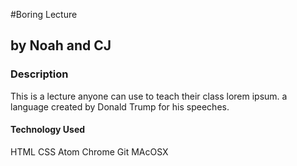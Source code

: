 #Boring Lecture

## by Noah and CJ

### Description
This is a lecture anyone can use to teach their class lorem ipsum. a language created by Donald Trump for his speeches.

#### Technology Used
HTML
CSS
Atom
Chrome
Git
MAcOSX
